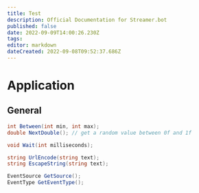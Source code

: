```yaml
---
title: Test
description: Official Documentation for Streamer.bot
published: false
date: 2022-09-09T14:00:26.230Z
tags: 
editor: markdown
dateCreated: 2022-09-08T09:52:37.686Z
---
```


# Application
## General
```csharp
int Between(int min, int max);
double NextDouble(); // get a random value between 0f and 1f
```

```csharp
void Wait(int milliseconds);
```

```csharp
string UrlEncode(string text);
string EscapeString(string text);
```

```csharp
EventSource GetSource();
EventType GetEventType();
```